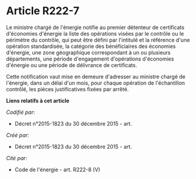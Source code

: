 # Article R222-7

Le ministre chargé de l'énergie notifie au premier détenteur de certificats d'économies d'énergie la liste des opérations
visées par le contrôle ou le périmètre du contrôle, qui peut être défini par l'intitulé et la référence d'une opération
standardisée, la catégorie des bénéficiaires des économies d'énergie, une zone géographique correspondant à un ou plusieurs
départements, une période d'engagement d'opérations d'économies d'énergie ou une période de délivrance de certificats.

Cette notification vaut mise en demeure d'adresser au ministre chargé de l'énergie, dans un délai d'un mois, pour chaque
opération de l'échantillon contrôlé, les pièces justificatives fixées par arrêté.

**Liens relatifs à cet article**

_Codifié par_:

  - Décret n°2015-1823 du 30 décembre 2015 - art.

_Créé par_:

  - Décret n°2015-1823 du 30 décembre 2015 - art.

_Cité par_:

  - Code de l'énergie - art. R222-8 (V)
